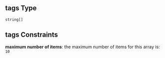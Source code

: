 ## tags Type

`string[]`

## tags Constraints

**maximum number of items**: the maximum number of items for this array is: `10`
